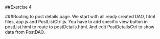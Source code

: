 ##Exercise 4

###Routing to post details page.
We start with all ready created DAO, html files, app.js and PostListCtrl.js. 
You have to add specific view button in postList.html to route to postDetails.html. And edit PostDetailsCtrl to show data from PostDAO.